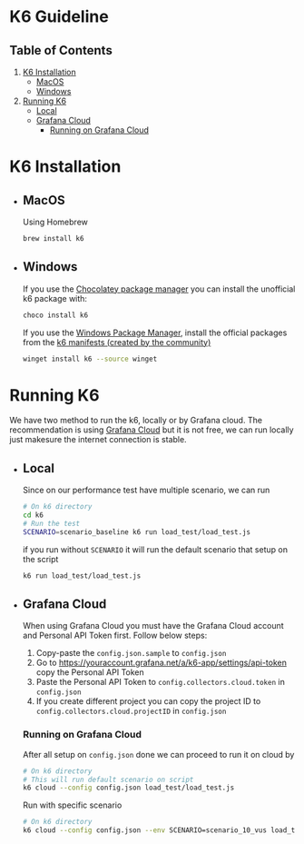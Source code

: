 # K6 Guideline
## Table of Contents
1. [K6 Installation](#k6-installation)
    - [MacOS](#macos)
    - [Windows](#windows)
2. [Running K6](#running-k6)
    - [Local](#local)
    - [Grafana Cloud](#grafana-cloud)
        - [Running on Grafana Cloud](#running-on-grafana-cloud)
# K6 Installation
* ## MacOS
    Using Homebrew
    ```sh
    brew install k6
    ```
* ## Windows
    If you use the [Chocolatey package manager](https://chocolatey.org/) you can install the unofficial k6 package with:
    ```sh
    choco install k6
    ```
    If you use the [Windows Package Manager](https://github.com/microsoft/winget-cli), install the official packages from the [k6 manifests (created by the community)](https://github.com/microsoft/winget-pkgs/tree/master/manifests/k/k6/k6)
    ```sh
    winget install k6 --source winget
    ```
# Running K6
We have two method to run the k6, locally or by Grafana cloud. The recommendation is using [Grafana Cloud](https://grafana.com/) but it is not free, we can run locally just makesure the internet connection is stable.
* ## Local
    Since on our performance test have multiple scenario, we can run
    ```sh
    # On k6 directory
    cd k6
    # Run the test
    SCENARIO=scenario_baseline k6 run load_test/load_test.js
    ```
    if you run without `SCENARIO` it will run the default scenario that setup on the script
    ```sh
    k6 run load_test/load_test.js
    ```
* ## Grafana Cloud
    When using Grafana Cloud you must have the Grafana Cloud account and Personal API Token first. Follow below steps:    
    1. Copy-paste the `config.json.sample` to `config.json`
    2. Go to https://youraccount.grafana.net/a/k6-app/settings/api-token
    copy the Personal API Token
    3. Paste the Personal API Token to `config.collectors.cloud.token` in `config.json`
    4. If you create different project you can copy the project ID to `config.collectors.cloud.projectID` in `config.json`

    ### Running on Grafana Cloud
    After all setup on `config.json` done we can proceed to run it on cloud by
    ```sh
    # On k6 directory
    # This will run default scenario on script
    k6 cloud --config config.json load_test/load_test.js
    ```
    Run with specific scenario
    ```sh
    # On k6 directory
    k6 cloud --config config.json --env SCENARIO=scenario_10_vus load_test/load_test.js
    ```
